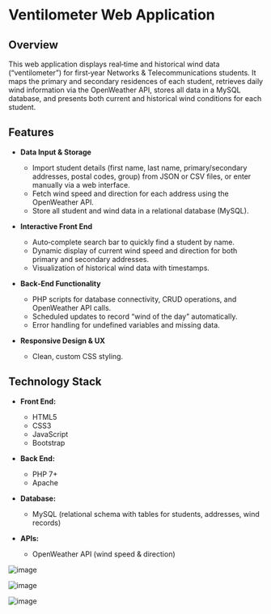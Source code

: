 # Ventilometer Web Application

## Overview
This web application displays real‐time and historical wind data (“ventilometer”) for first‐year Networks & Telecommunications students. It maps the primary and secondary residences of each student, retrieves daily wind information via the OpenWeather API, stores all data in a MySQL database, and presents both current and historical wind conditions for each student.

## Features
- **Data Input & Storage**
  - Import student details (first name, last name, primary/secondary addresses, postal codes, group) from JSON or CSV files, or enter manually via a web interface.
  - Fetch wind speed and direction for each address using the OpenWeather API.
  - Store all student and wind data in a relational database (MySQL).

- **Interactive Front End**
  - Auto‐complete search bar to quickly find a student by name.
  - Dynamic display of current wind speed and direction for both primary and secondary addresses.
  - Visualization of historical wind data with timestamps.

- **Back‐End Functionality**
  - PHP scripts for database connectivity, CRUD operations, and OpenWeather API calls.
  - Scheduled updates to record “wind of the day” automatically.
  - Error handling for undefined variables and missing data.

- **Responsive Design & UX**
  - Clean, custom CSS styling.

## Technology Stack
- **Front End:**  
  - HTML5  
  - CSS3  
  - JavaScript 
  - Bootstrap 

- **Back End:**  
  - PHP 7+  
  - Apache

- **Database:**  
  - MySQL (relational schema with tables for students, addresses, wind records)

- **APIs:**  
  - OpenWeather API (wind speed & direction)


![image](https://github.com/user-attachments/assets/e6ac7526-d727-4fdf-a295-a05cac4beb2b)

![image](https://github.com/user-attachments/assets/4a114773-6dc1-48b2-8881-e64b99c27349)

![image](https://github.com/user-attachments/assets/59c82b89-d395-437e-b03f-e919703a4f7f)

